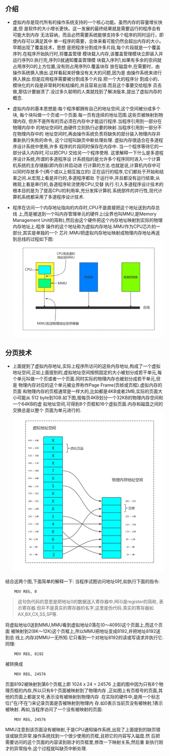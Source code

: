 ## 介绍

* 虚拟内存是现代所有的操作系统支持的一个核心功能。虽然内存的容量增长快速,但
是软件的大小增长更快。这一发展的最终结果就是需要运行的程序会有可能大到内存
无法容纳，而且必然需要系统能够支持多个程序的同时运行，即使内存可以满足其中
单一程序的需要，总体来看可能仍然会超出内存的大小。早期出现了覆盖技术，思想
是把程序分割成许多片段,每个片段就是一个覆盖序列.在程序开始执行时,将覆盖管理
模块载入内存,该覆盖管理模块立即装入并运行序列0.执行完,序列0就通知覆盖管理模
块载入序列1,如果有多余的空间就占用序列0的上方位置,没有则占用序列0.覆盖块存
放在磁盘中,在需要时，由操作系统换入换出.这样看起来好像没有太大的问题,因为是
由操作系统来进行换入换出.但是应用程序需要被分割成多个片段.把一个大的程序分
割成小的、模块化的片段是非常耗时和枯燥的,并且容易出错.而且这个事要交给程序
员去做,那估计要崩溃了.没过多久聪明的人类就找到了解决版本,提出了虚拟内存的
概念.

* 虚拟内存的基本思想是:每个程序都拥有自己的地址空间,这个空间被分成多个块,
每个块叫做一个页或一个页面.每一页有连续的地址范围.这些页被映射到物理内存,
但并不是所有的页必须在内存中才能运行程序.当程序引用到一部分在物理内存中
的地址空间时,由硬件立刻执行必要的映射.当程序引用到一部分不在物理内存中的
地址空间时,再由操作系统负责将缺失的部分装入物理内存并重新执行失败的命令,
这个过程叫缺页中断处理处理. 虚拟内存很适合在多道程序设计系统中使用,许多
程序的片段同时保存在内存中. 当一个程序等待它的一部分读入内存时,可以把CPU
交给另一个程序使用. 这里解释一下什么是多道程序设计系统,所谓的多道程序设
计系统指的是允许多个程序同时进入一个计算机系统的主存储器(即内存)并启动进
行计算的方法.也就是说,计算机内存中可以同时存放多个(两个或以上相互独立的)
正在运行的程序,它们都处于开始和结束之间.从宏观上看是并行的,多道程序都处
于运行中,并且都没有运行结束;从微观上看是串行的,各道程序轮流使用CPU,交替
执行.引入多道程序设计技术的根本目的是为了提高CPU的利用率,充分发挥计算机
系统部件的并行性,现代计算机系统都采用了多道程序设计技术.

* 程序在访问一个内存地址指向的内存时,CPU不是直接把这个地址送到内存总线
上,而是被送到一个叫内存管理单元的硬件上(业界也叫MMU,是Memory Management
Unit的简称),然后由这个硬件把这个内存地址映射到实际的物理内存地址上.程序
操作的这个地址称为虚拟内存地址.MMU作为CPU芯片的一部分,其实是单独的一个
芯片.MMU把虚拟内存地址映射成物理内存地址再送到总线的过程如下图:
![avatar](./mmu-convert01-1.jpg)

## 分页技术

* 上面提到了虚拟内存地址,实际上程序所访问的这些内存地址,构成了一个虚拟
地址空间,正如上面提到的,虚拟地址空间按照固定的大小被划分成若干单元,每
个单元叫做一个页或者一个页面.同时实际的物理内存也被划分成若干单元,但是
物理内存对应的这个单元被业界称作Page Frame(页帧或页框).虚拟内存的页面
和物理内存的页框通常是一样大的,比如都是4KB或者2MB,实际的页面大小可能从
512 byte到1GB.如下图,按每页4KB划分一个32KB的物理内存空间和一个64KB的虚
拟地址空间,可得到8个页框和16个虚拟页面.内存和磁盘之间的交换总是以整个
页面为单元进行的.
![avatar](./mmu-convert02.jpg)

结合这两个图,下面简单的解释一下:
当程序试图访问地址0时,如执行下面的指令:
```assembly
    MOV REG, 0
```
> 这句伪代码的意思是把地址0的数据送入寄存器中,REG是register的简称,
表示寄存器.但并不是真实的寄存器的名字,这里是伪代码.真实的寄存器如
AX,BX,CX,SS,SP等.

将虚拟地址0送到MMU,MMU看到虚拟地址0落在(0～4095)这个页面上,而这个页面
被映射到2(8K～12K)这个页框上,所以MMU把地址变成8192,并把地址8192送到总
线上.内存对MMU一无所知.它只看到一个对地址8192的读或写请求并执行它.
同理:
```assembly
    MOV REG, 8192
```
被转换成
```assembly
    MOV REG, 24576
```
页面8192被映射到第6个页框上即 1024 x 24 = 24576
上面的图中因为只有8个物理页框的内存,所以只有8个页面被映射到了物理内存
,正如图上有页框号的页面,其他的页面上都是叉号,表示没有被映射到物理内存
.在实际的硬件中,是用一个标志位("在/不在")来记录页面是否被映射到物理内
存.如0表示当前页没有被映射,1表示被映射.
再如,当程序访问了一个没有被映射的页面:
```assembly
    MOV REG, 24576
```
MMU注意到该页面没有被映射,于是CPU通知操作系统,出现了上面提到的缺页错
误或缺页异常.操作系统找到一个很少使用的页框,且把它的内容写入磁盘.然
后把需要访问的这个页面的内容读到刚才的页框里,修改一下映射关系,然后重
新执行刚才的异常指令.这个过程就叫缺页中断处理.
